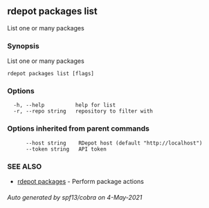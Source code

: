 ## rdepot packages list

List one or many packages

### Synopsis

List one or many packages

```
rdepot packages list [flags]
```

### Options

```
  -h, --help          help for list
  -r, --repo string   repository to filter with
```

### Options inherited from parent commands

```
      --host string    RDepot host (default "http://localhost")
      --token string   API token
```

### SEE ALSO

* [rdepot packages](rdepot_packages.md)	 - Perform package actions

###### Auto generated by spf13/cobra on 4-May-2021
